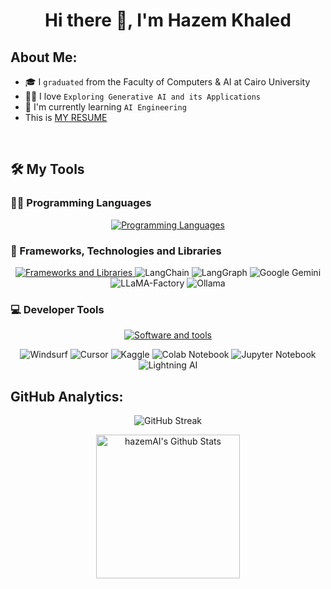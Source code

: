 <!-- My Name -->
<h1 align="center">Hi there 👋, I'm Hazem Khaled</h1>


## About Me:

- 🎓 I `graduated` from the Faculty of Computers & AI at Cairo University
- 👨‍💻 I love `Exploring Generative AI and its Applications`
- 🔭 I'm currently learning `AI Engineering`
- This is <a href="https://drive.google.com/file/d/1vlNSCwerIGg98m5-XnqfjkZ-v53WndBL/view?usp=drive_link">MY RESUME<a>
<br>

## 🛠️ My Tools

### 👨‍💻 Programming Languages

<p align="center">
  <a href="https://skillicons.dev">
    <img src="https://skillicons.dev/icons?i=python,javascript,java,cpp" alt="Programming Languages"/>
  </a>
</p>

### 🧰 Frameworks, Technologies and Libraries

<p align="center">
  <a href="https://skillicons.dev">
    <img src="https://skillicons.dev/icons?i=pytorch,tensorflow,opencv,mongodb,postgres,fastapi" alt="Frameworks and Libraries"/>
  </a>
	
<img alt="LangChain" src="https://img.shields.io/badge/LangChain-ffffff?logo=langchain&logoColor=green">
<img alt="LangGraph" src="https://img.shields.io/badge/LangGraph-0A0A0A.svg?logo=langgraph&logoColor=white">
<img alt="Google Gemini" src="https://img.shields.io/badge/Google%20Gemini-886FBF?logo=googlegemini&logoColor=white">
<img alt="LLaMA-Factory" src="https://img.shields.io/badge/LLaMA--Factory-3C3C3C.svg?logo=llama&logoColor=white">
<img alt="Ollama" src="https://img.shields.io/badge/-Ollama-000000?style=flat&logo=ollama&logoColor=white">
</p>

### 💻 Developer Tools

<p align="center">
	<a href="https://skillicons.dev">
		<img src="https://skillicons.dev/icons?i=windows,linux,git,github,docker,vscode" alt="Software and tools"/>
	</a>
</p>

<p align="center">
	<img alt="Windsurf" src="https://img.shields.io/badge/Windsurf-white.svg?style=for-the-badge&logoColor=black">
	<img alt="Cursor" src="https://img.shields.io/badge/Cursor-1C1E21.svg?logo=cursor&logoColor=white">
	<img alt="Kaggle" src="https://img.shields.io/badge/Kaggle-20BEFF.svg?logo=kaggle&logoColor=white&style=for-the-badge">
	<img alt="Colab Notebook" src="https://img.shields.io/badge/colab-notebook-yellow">
	<img alt="Jupyter Notebook" src="https://img.shields.io/badge/jupyter-%23FA0F00.svg?logo=jupyter&logoColor=white">
	<img alt="Lightning AI" src="https://img.shields.io/badge/Lightning%20AI-792EE5.svg?logo=lightning&logoColor=white">
</p>

<!-- ## My Repositories

<a href="https://github.com/hazemAI/Deep-Facial-Recognition">
  <img align="center" src="https://github-readme-stats-sigma-five.vercel.app/api/pin/?username=hazemAI&repo=Deep-Facial-Recognition&theme=radical" />
</a>

<a href="https://github.com/hazemAI/idea_paraphrase_refinement">
  <img align="center" src="https://github-readme-stats-sigma-five.vercel.app/api/pin/?username=hazemAI&repo=idea_paraphrase_refinement&theme=radical" />
</a>

<a href="https://github.com/Fawzy-AI-Explorer/Quiz-Generator">
  <img align="center" src="https://github-readme-stats-sigma-five.vercel.app/api/pin/?username=Fawzy-AI-Explorer&repo=Quiz-Generator&theme=radical" />
</a>

<a href="https://github.com/hazemAI/micrograd">
  <img align="center" src="https://github-readme-stats-sigma-five.vercel.app/api/pin/?username=hazemAI&repo=micrograd&theme=radical" />
</a>

<a href="https://github.com/hazemAI/Market-Price-Prediction">
  <img align="center" src="https://github-readme-stats-sigma-five.vercel.app/api/pin/?username=hazemAI&repo=Market-Price-Prediction&theme=radical" />
</a>

<a href="https://github.com/hazemAI/Market-Price-Prediction">
  <img align="center" src="https://github-readme-stats-sigma-five.vercel.app/api/pin/?username=hazemAI&repo=Market-Price-Prediction&theme=radical" />
</a>

<a href="https://github.com/hazemAI/Disease-Prediction">
  <img align="center" src="https://github-readme-stats-sigma-five.vercel.app/api/pin/?username=hazemAI&repo=Disease-Prediction&theme=radical" />
</a>

<a href="https://github.com/hazemAI/Logistic_Regression-Breast_Cancer_Diagnostic">
  <img align="center" src="https://github-readme-stats-sigma-five.vercel.app/api/pin/?username=hazemAI&repo=Logistic_Regression-Breast_Cancer_Diagnostic&theme=radical" />
</a>

<a href="https://github.com/hazemAI/Linear_Regression-E-commerce">
  <img align="center" src="https://github-readme-stats-sigma-five.vercel.app/api/pin/?username=hazemAI&repo=Linear_Regression-E-commerce&theme=radical" />
</a>

<a href="https://github.com/hazemAI/printf">
  <img align="center" src="https://github-readme-stats-sigma-five.vercel.app/api/pin/?username=hazemAI&repo=printf&theme=chartreuse-dark" />
</a> -->



## GitHub Analytics:

<p align="center">
	<img src="https://streak-stats.demolab.com?user=hazemAI" alt="GitHub Streak"/>
</p>

<p align="center">
	<img alt="hazemAI's Github Stats" src="https://github-readme-stats.vercel.app/api?username=hazemAI&show_icons=true&count_private=true&locale=en&theme=dark&layout=compact" height="230px"/>
</p>
